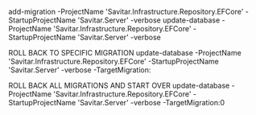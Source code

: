﻿add-migration <Migration Name> -ProjectName 'Savitar.Infrastructure.Repository.EFCore' -StartupProjectName 'Savitar.Server' -verbose
update-database -ProjectName 'Savitar.Infrastructure.Repository.EFCore' -StartupProjectName 'Savitar.Server' -verbose

ROLL BACK TO SPECIFIC MIGRATION
update-database -ProjectName 'Savitar.Infrastructure.Repository.EFCore' -StartupProjectName 'Savitar.Server' -verbose -TargetMigration:<Migration to roll back to>

ROLL BACK ALL MIGRATIONS AND START OVER
update-database -ProjectName 'Savitar.Infrastructure.Repository.EFCore' -StartupProjectName 'Savitar.Server' -verbose -TargetMigration:0
